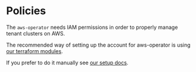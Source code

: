# Policies

The `aws-operator` needs IAM permissions in order to properly manage tenant
clusters on AWS.

The recommended way of setting up the account for aws-operator is using [our
terraform modules].

If you prefer to do it manually see [our setup docs].

[our setup docs]: https://github.com/giantswarm/docs/blob/25efccb0960bc739f85d4ef9b2043c694aeccbbd/src/content/guides/prepare-aws-account-for-tenant-clusters/index.md#create-an-iam-role-for-aws-operator-operator-iam-role
[our terraform modules]: https://github.com/giantswarm/giantswarm-aws-account-prerequisites

